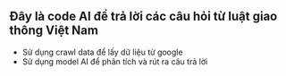 ## Đây là code AI để trả lời các câu hỏi từ luật giao thông Việt Nam
- Sử dụng crawl data để lấy dữ liệu từ google
- Sử dụng model AI để phân tích và rút ra câu trả lời
